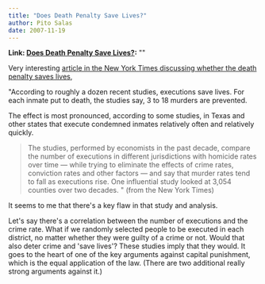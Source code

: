 ```yaml
---
title: "Does Death Penalty Save Lives?"
author: Pito Salas
date: 2007-11-19
---
```


**Link: [Does Death Penalty Save Lives?](None):** ""

Very interesting [article in the New York Times discussing whether the death
penalty saves lives](<http://www.nytimes.com/2007/11/18/us/18deter.html>),

"According to roughly a dozen recent studies, executions save lives. For each
inmate put to death, the studies say, 3 to 18 murders are prevented.

The effect is most pronounced, according to some studies, in Texas and other
states that execute condemned inmates relatively often and relatively quickly.

> The studies, performed by economists in the past decade, compare the number
> of executions in different jurisdictions with homicide rates over time —
> while trying to eliminate the effects of crime rates, conviction rates and
> other factors — and say that murder rates tend to fall as executions rise.
> One influential study looked at 3,054 counties over two decades. " (from the
> New York Times)

It seems to me that there's a key flaw in that study and analysis.

Let's say there's a correlation between the number of executions and the crime
rate. What if we randomly selected people to be executed in each district, no
matter whether they were guilty of a crime or not. Would that also deter crime
and 'save lives'? These studies imply that they would. It goes to the heart of
one of the key arguments against capital punishment, which is the equal
application of the law. (There are two additional really strong arguments
against it.)


